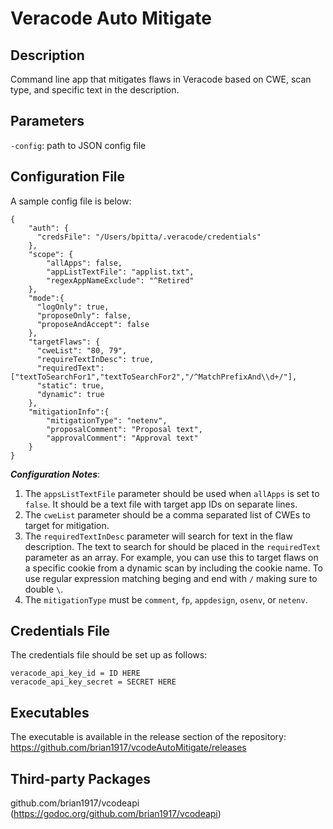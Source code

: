 # Veracode Auto Mitigate

## Description
Command line app that mitigates flaws in Veracode based on CWE, scan type, and specific text in the description.

## Parameters
`-config`: path to JSON config file

## Configuration File
A sample config file is below:
```
{
    "auth": {
      "credsFile": "/Users/bpitta/.veracode/credentials"
    },
    "scope": {
        "allApps": false,
        "appListTextFile": "applist.txt",
        "regexAppNameExclude": "^Retired"
    },
    "mode":{
      "logOnly": true,
      "proposeOnly": false,
      "proposeAndAccept": false
    },
    "targetFlaws": {
      "cweList": "80, 79",
      "requireTextInDesc": true,
      "requiredText":["textToSearchFor1","textToSearchFor2","/^MatchPrefixAnd\\d+/"],
      "static": true,
      "dynamic": true
    },
    "mitigationInfo":{
        "mitigationType": "netenv",
        "proposalComment": "Proposal text",
        "approvalComment": "Approval text"
    }
}
 ```
 **_Configuration Notes_**:
 1. The `appsListTextFile` parameter should be used when `allApps` is set to `false`. It should be a text file with target app IDs on separate lines.
 2. The `cweList` parameter should be a comma separated list of CWEs to target for mitigation.
 3. The `requiredTextInDesc` parameter will search for text in the flaw description. The text to search for should be placed in the `requiredText` parameter as an array. For example, you can use this to target flaws on a specific cookie from a dynamic scan by including the cookie name. To use regular expression matching beging and end with `/` making sure to double `\`.
 4. The `mitigationType` must be `comment`, `fp`, `appdesign`, `osenv`, or `netenv`.

## Credentials File
The credentials file should be set up as follows:
```
veracode_api_key_id = ID HERE
veracode_api_key_secret = SECRET HERE
```

## Executables
The executable is available in the release section of the repository: https://github.com/brian1917/vcodeAutoMitigate/releases

## Third-party Packages
github.com/brian1917/vcodeapi (https://godoc.org/github.com/brian1917/vcodeapi)
